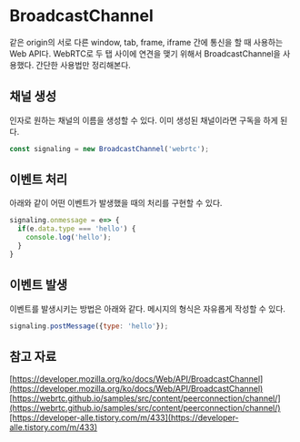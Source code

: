 # BroadcastChannel

같은 origin의 서로 다른 window, tab, frame, iframe 간에 통신을 할 때 사용하는 Web API다. WebRTC로 두 탭 사이에 연견을 맺기 위해서 BroadcastChannel을 사용했다. 간단한  사용법만 정리해본다.

## 채널 생성

인자로 원하는 채널의 이름을 생성할 수 있다. 이미 생성된 채널이라면 구독을 하게 된다.

```jsx
const signaling = new BroadcastChannel('webrtc');
```

## 이벤트 처리

아래와 같이 어떤 이벤트가 발생했을 때의 처리를 구현할 수 있다.

```jsx
signaling.onmessage = e=> {
  if(e.data.type === 'hello') {
    console.log('hello');
  }
}
```

## 이벤트 발생

이벤트를 발생시키는 방법은 아래와 같다. 메시지의 형식은 자유롭게 작성할 수 있다.

```jsx
signaling.postMessage({type: 'hello'});
```

## 참고 자료

[https://developer.mozilla.org/ko/docs/Web/API/BroadcastChannel](https://developer.mozilla.org/ko/docs/Web/API/BroadcastChannel)
[https://webrtc.github.io/samples/src/content/peerconnection/channel/](https://webrtc.github.io/samples/src/content/peerconnection/channel/)[https://developer-alle.tistory.com/m/433](https://developer-alle.tistory.com/m/433)
